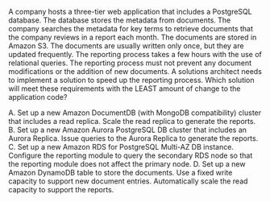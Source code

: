 A company hosts a three-tier web application that includes a PostgreSQL database. The database stores the metadata from documents. The company searches the metadata for key terms to retrieve documents that the company reviews in a report each month. The documents are stored in Amazon S3. The documents are usually written only once, but they are updated frequently. The reporting process takes a few hours with the use of relational queries. The reporting process must not prevent any document modifications or the addition of new documents. A solutions architect needs to implement a solution to speed up the reporting process. Which solution will meet these requirements with the LEAST amount of change to the application code? 

A. Set up a new Amazon DocumentDB (with MongoDB compatibility) cluster that includes a read replica. Scale the read replica to generate the reports. 
B. Set up a new Amazon Aurora PostgreSQL DB cluster that includes an Aurora Replica. Issue queries to the Aurora Replica to generate the reports. 
C. Set up a new Amazon RDS for PostgreSQL Multi-AZ DB instance. Configure the reporting module to query the secondary RDS node so that the reporting module does not affect the primary node. 
D. Set up a new Amazon DynamoDB table to store the documents. Use a fixed write capacity to support new document entries. Automatically scale the read capacity to support the reports.